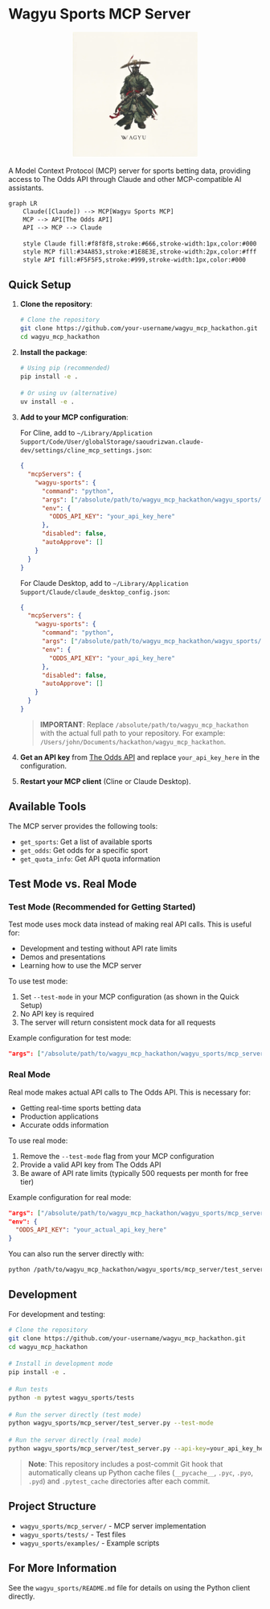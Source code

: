# Wagyu Sports MCP Server

<p align="center">
  <img src="assets/images/wagyu_ninja.png" width="250" alt="Wagyu Sports Logo">
</p>

A Model Context Protocol (MCP) server for sports betting data, providing access to The Odds API through Claude and other MCP-compatible AI assistants.

```mermaid
graph LR
    Claude([Claude]) --> MCP[Wagyu Sports MCP]
    MCP --> API[The Odds API]
    API --> MCP --> Claude
    
    style Claude fill:#f8f8f8,stroke:#666,stroke-width:1px,color:#000
    style MCP fill:#34A853,stroke:#1E8E3E,stroke-width:2px,color:#fff
    style API fill:#F5F5F5,stroke:#999,stroke-width:1px,color:#000
```

## Quick Setup

1. **Clone the repository**:
   ```bash
   # Clone the repository
   git clone https://github.com/your-username/wagyu_mcp_hackathon.git
   cd wagyu_mcp_hackathon
   ```

2. **Install the package**:
   ```bash
   # Using pip (recommended)
   pip install -e .
   
   # Or using uv (alternative)
   uv install -e .
   ```

3. **Add to your MCP configuration**:

   For Cline, add to `~/Library/Application Support/Code/User/globalStorage/saoudrizwan.claude-dev/settings/cline_mcp_settings.json`:

   ```json
   {
     "mcpServers": {
       "wagyu-sports": {
         "command": "python",
         "args": ["/absolute/path/to/wagyu_mcp_hackathon/wagyu_sports/mcp_server/test_server.py", "--test-mode"],
         "env": {
           "ODDS_API_KEY": "your_api_key_here"
         },
         "disabled": false,
         "autoApprove": []
       }
     }
   }
   ```

   For Claude Desktop, add to `~/Library/Application Support/Claude/claude_desktop_config.json`:

   ```json
   {
     "mcpServers": {
       "wagyu-sports": {
         "command": "python",
         "args": ["/absolute/path/to/wagyu_mcp_hackathon/wagyu_sports/mcp_server/test_server.py", "--test-mode"],
         "env": {
           "ODDS_API_KEY": "your_api_key_here"
         },
         "disabled": false,
         "autoApprove": []
       }
     }
   }
   ```

   > **IMPORTANT**: Replace `/absolute/path/to/wagyu_mcp_hackathon` with the actual full path to your repository. For example: `/Users/john/Documents/hackathon/wagyu_mcp_hackathon`.

4. **Get an API key** from [The Odds API](https://the-odds-api.com/) and replace `your_api_key_here` in the configuration.

5. **Restart your MCP client** (Cline or Claude Desktop).

## Available Tools

The MCP server provides the following tools:

- `get_sports`: Get a list of available sports
- `get_odds`: Get odds for a specific sport
- `get_quota_info`: Get API quota information

## Test Mode vs. Real Mode

### Test Mode (Recommended for Getting Started)

Test mode uses mock data instead of making real API calls. This is useful for:
- Development and testing without API rate limits
- Demos and presentations
- Learning how to use the MCP server

To use test mode:
1. Set `--test-mode` in your MCP configuration (as shown in the Quick Setup)
2. No API key is required
3. The server will return consistent mock data for all requests

Example configuration for test mode:
```json
"args": ["/absolute/path/to/wagyu_mcp_hackathon/wagyu_sports/mcp_server/test_server.py", "--test-mode"]
```

### Real Mode

Real mode makes actual API calls to The Odds API. This is necessary for:
- Getting real-time sports betting data
- Production applications
- Accurate odds information

To use real mode:
1. Remove the `--test-mode` flag from your MCP configuration
2. Provide a valid API key from The Odds API
3. Be aware of API rate limits (typically 500 requests per month for free tier)

Example configuration for real mode:
```json
"args": ["/absolute/path/to/wagyu_mcp_hackathon/wagyu_sports/mcp_server/test_server.py"],
"env": {
  "ODDS_API_KEY": "your_actual_api_key_here"
}
```

You can also run the server directly with:
```bash
python /path/to/wagyu_mcp_hackathon/wagyu_sports/mcp_server/test_server.py --api-key=your_api_key_here
```

## Development

For development and testing:

```bash
# Clone the repository
git clone https://github.com/your-username/wagyu_mcp_hackathon.git
cd wagyu_mcp_hackathon

# Install in development mode
pip install -e .

# Run tests
python -m pytest wagyu_sports/tests

# Run the server directly (test mode)
python wagyu_sports/mcp_server/test_server.py --test-mode

# Run the server directly (real mode)
python wagyu_sports/mcp_server/test_server.py --api-key=your_api_key_here
```

> **Note**: This repository includes a post-commit Git hook that automatically cleans up Python cache files (`__pycache__`, `.pyc`, `.pyo`, `.pyd`) and `.pytest_cache` directories after each commit.

## Project Structure

- `wagyu_sports/mcp_server/` - MCP server implementation
- `wagyu_sports/tests/` - Test files
- `wagyu_sports/examples/` - Example scripts

## For More Information

See the `wagyu_sports/README.md` file for details on using the Python client directly.
